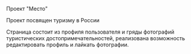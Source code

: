 Проект "Место"

Проект посвящен туризму в России

Страница состоит из профиля пользователя и гряды фотографий туристических достопримечательностей, реализована возможность редактировать профиль и лайкать фотографии.

